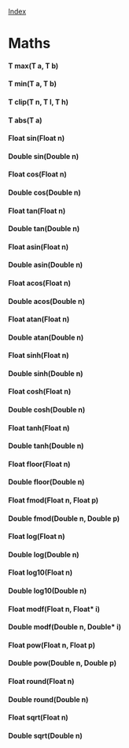 [Index](../index.hpp.md#index)

# Maths

#### T max(T a, T b)

#### T min(T a, T b)

#### T clip(T n, T l, T h)

#### T abs(T a)

#### Float sin(Float n)

#### Double sin(Double n)

#### Float cos(Float n)

#### Double cos(Double n)

#### Float tan(Float n)

#### Double tan(Double n)

#### Float asin(Float n)

#### Double asin(Double n)

#### Float acos(Float n)

#### Double acos(Double n)

#### Float atan(Float n)

#### Double atan(Double n)

#### Float sinh(Float n)

#### Double sinh(Double n)

#### Float cosh(Float n)

#### Double cosh(Double n)

#### Float tanh(Float n)

#### Double tanh(Double n)

#### Float floor(Float n)

#### Double floor(Double n)

#### Float fmod(Float n, Float p)

#### Double fmod(Double n, Double p)

#### Float log(Float n)

#### Double log(Double n)

#### Float log10(Float n)

#### Double log10(Double n)

#### Float modf(Float n, Float* i)

#### Double modf(Double n, Double* i)

#### Float pow(Float n, Float p)

#### Double pow(Double n, Double p)

#### Float round(Float n)

#### Double round(Double n)

#### Float sqrt(Float n)

#### Double sqrt(Double n)
